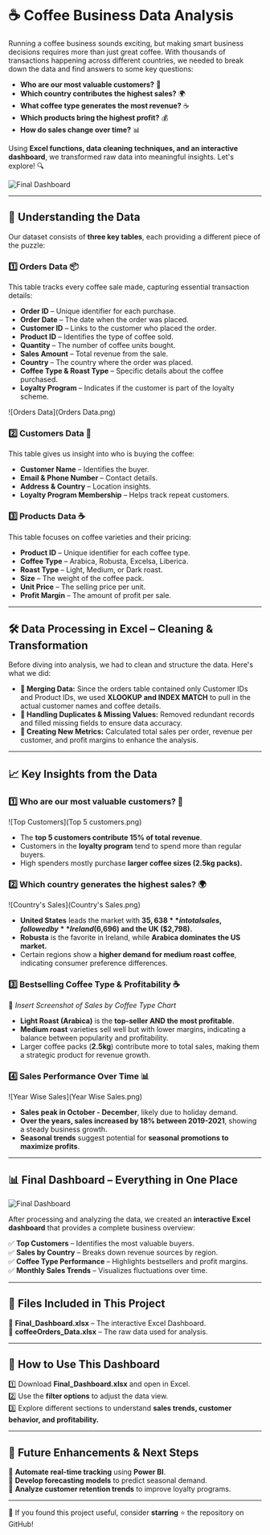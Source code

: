 # ☕ Coffee Business Data Analysis

Running a coffee business sounds exciting, but making smart business decisions requires more than just great coffee. With thousands of transactions happening across different countries, we needed to break down the data and find answers to some key questions:

- **Who are our most valuable customers?** 👤  
- **Which country contributes the highest sales?** 🌍  
- **What coffee type generates the most revenue?** ☕  
- **Which products bring the highest profit?** 💰  
- **How do sales change over time?** 📊  

Using **Excel functions, data cleaning techniques, and an interactive dashboard**, we transformed raw data into meaningful insights. Let's explore! 🔍

![Final Dashboard](CofeeSalesDashboard.png)

---

## 📂 Understanding the Data

Our dataset consists of **three key tables**, each providing a different piece of the puzzle:

### 1️⃣ Orders Data 📦
This table tracks every coffee sale made, capturing essential transaction details:
- **Order ID** – Unique identifier for each purchase.
- **Order Date** – The date when the order was placed.
- **Customer ID** – Links to the customer who placed the order.
- **Product ID** – Identifies the type of coffee sold.
- **Quantity** – The number of coffee units bought.
- **Sales Amount** – Total revenue from the sale.
- **Country** – The country where the order was placed.
- **Coffee Type & Roast Type** – Specific details about the coffee purchased.
- **Loyalty Program** – Indicates if the customer is part of the loyalty scheme.

![Orders Data](Orders Data.png)


### 2️⃣ Customers Data 👥
This table gives us insight into who is buying the coffee:
- **Customer Name** – Identifies the buyer.
- **Email & Phone Number** – Contact details.
- **Address & Country** – Location insights.
- **Loyalty Program Membership** – Helps track repeat customers.

### 3️⃣ Products Data ☕
This table focuses on coffee varieties and their pricing:
- **Product ID** – Unique identifier for each coffee type.
- **Coffee Type** – Arabica, Robusta, Excelsa, Liberica.
- **Roast Type** – Light, Medium, or Dark roast.
- **Size** – The weight of the coffee pack.
- **Unit Price** – The selling price per unit.
- **Profit Margin** – The amount of profit per sale.

---

## 🛠 Data Processing in Excel – Cleaning & Transformation

Before diving into analysis, we had to clean and structure the data. Here's what we did:

- **🔹 Merging Data:** Since the orders table contained only Customer IDs and Product IDs, we used **XLOOKUP and INDEX MATCH** to pull in the actual customer names and coffee details.
- **🔹 Handling Duplicates & Missing Values:** Removed redundant records and filled missing fields to ensure data accuracy.
- **🔹 Creating New Metrics:** Calculated total sales per order, revenue per customer, and profit margins to enhance the analysis.

---

## 📈 Key Insights from the Data

### 1️⃣ Who are our most valuable customers? 👤
![Top Customers](Top 5 customers.png)

- The **top 5 customers contribute 15% of total revenue**.
- Customers in the **loyalty program** tend to spend more than regular buyers.
- High spenders mostly purchase **larger coffee sizes (2.5kg packs).**

### 2️⃣ Which country generates the highest sales? 🌍
![Country's Sales](Country's Sales.png)

- **United States** leads the market with **$35,638** in total sales, followed by **Ireland ($6,696) and the UK ($2,798).**
- **Robusta** is the favorite in Ireland, while **Arabica dominates the US market.**
- Certain regions show a **higher demand for medium roast coffee**, indicating consumer preference differences.

### 3️⃣ Bestselling Coffee Type & Profitability ☕
📌 _Insert Screenshot of Sales by Coffee Type Chart_

- **Light Roast (Arabica)** is the **top-seller AND the most profitable**.
- **Medium roast** varieties sell well but with lower margins, indicating a balance between popularity and profitability.
- Larger coffee packs (**2.5kg**) contribute more to total sales, making them a strategic product for revenue growth.

### 4️⃣ Sales Performance Over Time 📊
![Year Wise Sales](Year Wise Sales.png)

- **Sales peak in October - December**, likely due to holiday demand.
- **Over the years, sales increased by 18% between 2019-2021**, showing a steady business growth.
- **Seasonal trends** suggest potential for **seasonal promotions to maximize profits**.

---

## 📊 Final Dashboard – Everything in One Place
![Final Dashboard](CofeeSalesDashboard.png)

After processing and analyzing the data, we created an **interactive Excel dashboard** that provides a complete business overview:

✅ **Top Customers** – Identifies the most valuable buyers.  
✅ **Sales by Country** – Breaks down revenue sources by region.  
✅ **Coffee Type Performance** – Highlights bestsellers and profit margins.  
✅ **Monthly Sales Trends** – Visualizes fluctuations over time.  

---

## 📂 Files Included in This Project

📁 **Final_Dashboard.xlsx** – The interactive Excel Dashboard.  
📁 **coffeeOrders_Data.xlsx** – The raw data used for analysis.   

---

## 🔧 How to Use This Dashboard

1️⃣ Download **Final_Dashboard.xlsx** and open in Excel.  
2️⃣ Use the **filter options** to adjust the data view.  
3️⃣ Explore different sections to understand **sales trends, customer behavior, and profitability.**  

---

## 🚀 Future Enhancements & Next Steps

📌 **Automate real-time tracking** using **Power BI**.  
📌 **Develop forecasting models** to predict seasonal demand.  
📌 **Analyze customer retention trends** to improve loyalty programs.  

--- 

🌟 If you found this project useful, consider **starring** ⭐ the repository on GitHub!
